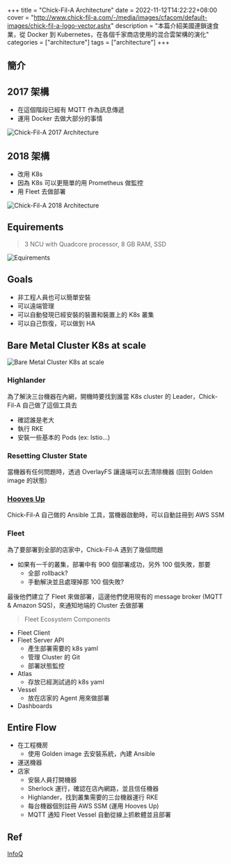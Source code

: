 +++
title = "Chick-Fil-A Architecture"
date = 2022-11-12T14:22:22+08:00
cover = "http://www.chick-fil-a.com/-/media/images/cfacom/default-images/chick-fil-a-logo-vector.ashx"
description = "本篇介紹美國連鎖速食業，從 Docker 到 Kubernetes，在各個千家商店使用的混合雲架構的演化"
categories = ["architecture"]
tags = ["architecture"]
+++

## 簡介

## 2017 架構
- 在這個階段已經有 MQTT 作為訊息傳遞
- 運用 Docker 去做大部分的事情

![Chick-Fil-A 2017 Architecture](https://res.infoq.com/presentations/chick-fil-a-k8-clusters/en/slides/sl5-1531966648307.jpg)

## 2018 架構
- 改用 K8s
- 因為 K8s 可以更簡單的用 Prometheus 做監控
- 用 Fleet 去做部署

![Chick-Fil-A 2018 Architecture](https://res.infoq.com/presentations/chick-fil-a-k8-clusters/en/slides/sl6-1531966652646.jpg)
## Equirements
> 3 NCU with Quadcore processor, 8 GB RAM, SSD

![Equirements](https://res.infoq.com/presentations/chick-fil-a-k8-clusters/en/slides/sl11-1531966645373.jpg)

## Goals
- 非工程人員也可以簡單安裝
- 可以遠端管理
- 可以自動發現已經安裝的裝置和裝置上的 K8s 叢集
- 可以自己恢復，可以做到 HA

## Bare Metal Cluster K8s at scale
![Bare Metal Cluster K8s at scale](https://res.infoq.com/presentations/chick-fil-a-k8-clusters/en/slides/sl14-1531966652381.jpg)
### Highlander
為了解決三台機器在內網，開機時要找到誰當 K8s cluster 的 Leader，Chick-Fil-A 自己做了這個工具去
- 確認誰是老大
- 執行 RKE
- 安裝一些基本的 Pods (ex: Istio...)

### Resetting Cluster State
當機器有任何問題時，透過 OverlayFS 讓遠端可以去清除機器 (回到 Golden image 的狀態)
  
### [Hooves Up](https://github.com/chick-fil-a/hoovesup)
Chick-Fil-A 自己做的 Ansible 工具，當機器啟動時，可以自動註冊到 AWS SSM

### Fleet
為了要部署到全部的店家中，Chick-Fil-A 遇到了幾個問題

- 如果有一千的叢集，部署中有 900 個部署成功，另外 100 個失敗，那要
  - 全部 rollback?
  - 手動解決並且處理掉那 100 個失敗?

最後他們建立了 Fleet 來做部署，這邊他們使用現有的 message broker (MQTT & Amazon SQS)，來通知地端的 Cluster 去做部署

> Fleet Ecosystem Components
- Fleet Client
- Fleet Server API
  - 產生部署需要的 k8s yaml
  - 管理 Cluster 的 Git
  - 部署狀態監控
- Atlas
  - 存放已經測試過的 k8s yaml
- Vessel
  - 放在店家的 Agent 用來做部署
- Dashboards

## Entire Flow

- 在工程機房
  - 使用 Golden image 去安裝系統，內建 Ansible
- 運送機器
- 店家
  - 安裝人員打開機器
  - Sherlock 運行，確認在店內網路，並且信任機器
  - Highlander，找到叢集需要的三台機器運行 RKE
  - 每台機器個別註冊 AWS SSM (運用 Hooves Up)
  - MQTT 通知 Fleet Vessel 自動從線上抓軟體並且部署

## Ref
[InfoQ](https://www.infoq.com/presentations/chick-fil-a-k8-clusters/)
